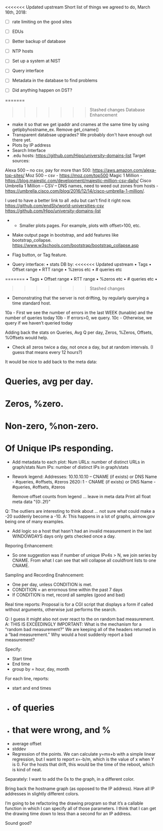 <<<<<<< Updated upstream
Short list of things we agreed to do, March 16th, 2018:
- [ ] rate limiting on the good sites
- [ ] EDUs
- [ ] Better backup of database
- [ ] NTP hosts
- [ ] Set up a system at NIST
- [ ] Query interface
- [ ] Metadata in the database to find problems
- [ ] Did anything happen on DST?



=======
>>>>>>> Stashed changes
Database Enhancement
* make it so that we get ipaddr and cnames at the same time by using getipbyhostname_ex. Remove get_cname()
* Transparent databsae upgrades? We probably don't have enough out there yet. 
* Plots by IP address
* Search Interface
* .edu hosts: https://github.com/Hipo/university-domains-list
Target sources:
 
Alexa 500 – no csv, pay for more than 500: https://aws.amazon.com/alexa-top-sites/
Moz 500 – csv - https://moz.com/top500
Magic 1 Million - https://blog.majestic.com/development/majestic-million-csv-daily/
Cisco Umbrella 1 Million – CSV – DNS names, need to weed out zones from hosts - https://umbrella.cisco.com/blog/2016/12/14/cisco-umbrella-1-million/.
 
I used to have a better link to all .edu but can’t find it right now.
https://github.com/endSly/world-universities-csv
https://github.com/Hipo/university-domains-list
 
* * Smaller plots pages. For example, plots with offset>100, etc.

* Make output page in bootstrap, and add features like bootstrap_collapse.
  https://www.w3schools.com/bootstrap/bootstrap_collapse.asp
* Flag button, or Tag feature.  


* Query interface:
  • stats DB by:
<<<<<<< Updated upstream
  • Tags
  • Offset range
  • RTT range
  • %zeros etc
  • # queries etc

=======
    • Tags
      • Offset range
        • RTT range
          • %zeros etc
            • # queries etc
              •  
>>>>>>> Stashed changes
* Demonstrating that the server is not drifting, by regularly querying a time standard host.

10a - First we see the number of errors in the last WEEK (tunable) and the number of queries today
10b - If errors>0, we query.
10c - Otherwise, we query if we haven’t queried today

Adding back the stats on Queries, Avg Q per day, Zeros, %Zeros, Offsets, %Offsets would help.

* Check all zeros twice a day, not once a day, but at random intervals. (I guess that means every 12 hours?)


It would be nice to add back to the meta data:
 
# Queries, avg per day.
# Zeros, %zero.
# Non-zero, %non-zero.
# Of Unique IPs responding.


* Add metadata to each plot:
  Num URLs:  number of distinct URLs in graph/stats
  Num IPs:      number of distinct IPs in graph/stats

* Rework legend:
  Addresses:
   10.10.10.10 – CNAME (if exists) or DNS Name - #queries, #offsets, #zeros
   2620::1 - CNAME (if exists) or DNS Name - #queries, #offsets, #zeros
 
  Remove offset counts from legend … leave in meta data
  Print all float meta data "{0:.2f}"
 
Q: The outliers are interesting to think about … not sure what could make a -20 suddenly become a -10.
A: This happens in a lot of graphs, airnow.gov being one of many examples.

* Add logic so a host that hasn't had an invalid measurement in the last WINDOWDAYS days only gets checked once a day.

Reporing Enhancement:
* So one suggestion was if number of unique IPv4s > N, we join series by CNAME.  From what I can see that will collapse all couldfront lists to one CNAME. 

Sampling and Recording Enahncement:
* One per day, unless CONDITION is met.
* CONDITION = an errornous time within the past 7 days
* If CONDITION is met, record all samples (good and bad)

Real time reports:
Proposal is for a CGI script that displays a form if called without arguments, otherwise just performs the search.


Q: I guess it might also not over react to the on random bad measurement.
A: THIS IS EXCEEDINGLY IMPORTANT: What is the mechanism for a “random bad measurement?”  We are keeping all of the headers returned in a “bad measurement.” Why would a host suddenly report a bad measurement?


Specify:
* Start time
* End time
* group by = hour, day, month

For each line, reports:
* start and end times
* # of queries
* # that were wrong, and %
* average offset
* stddev
* Regression of the points. We can calculate y=mx+b with a simple linear regression, but I want to report x=-b/m, which is the value of x when Y is 0. For the hosts that drift, this would be the time of the reboot, which is kind of neat.

Separately: I want to add the 0s to the graph, in a different color.

Bring back the hostname graph (as opposed to the IP address).  Have all IP addresses in slightly different colors.

I’m going to be refactoring the drawing program so that it’s a callable function in which I can specify all of those parameters. I think that I can get the drawing time down to less than a second for an IP address.

Sound good?